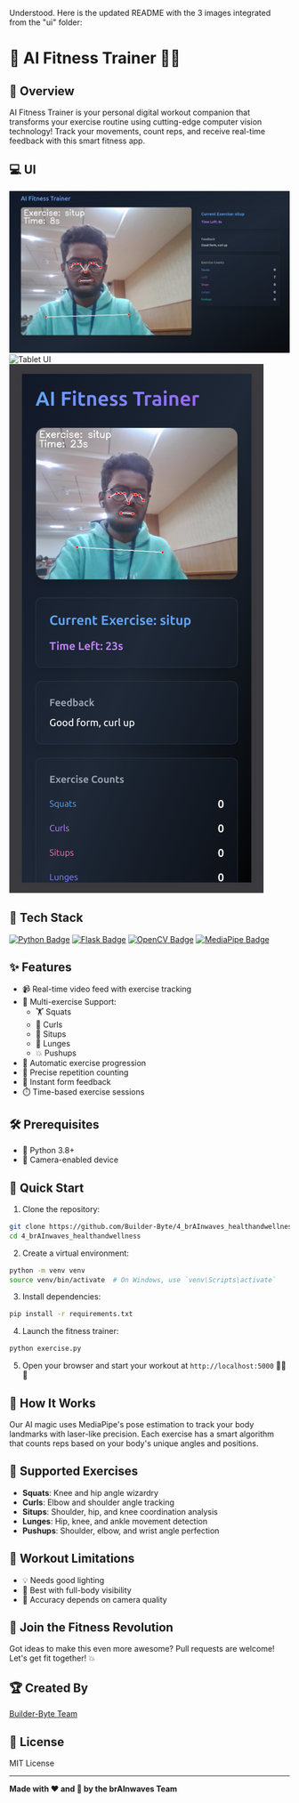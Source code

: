 Understood. Here is the updated README with the 3 images integrated from the "ui" folder:

# 💪 AI Fitness Trainer 🏋️‍♀️

## 🌟 Overview
AI Fitness Trainer is your personal digital workout companion that transforms your exercise routine using cutting-edge computer vision technology! Track your movements, count reps, and receive real-time feedback with this smart fitness app.

## 💻 UI
![Computer UI](ui/computer.png)
![Tablet UI](ui/tablet.png)
![Mobile UI](ui/mobile.png)

## 🚀 Tech Stack
[![Python Badge](https://img.shields.io/badge/-Python-3776AB?style=for-the-badge&labelColor=black&logo=python&logoColor=3776AB)](#)
[![Flask Badge](https://img.shields.io/badge/-Flask-000000?style=for-the-badge&labelColor=white&logo=flask&logoColor=000000)](#)
[![OpenCV Badge](https://img.shields.io/badge/-OpenCV-5C3EE8?style=for-the-badge&labelColor=white&logo=opencv&logoColor=5C3EE8)](#)
[![MediaPipe Badge](https://img.shields.io/badge/-MediaPipe-4285F4?style=for-the-badge&labelColor=black&logo=google&logoColor=4285F4)](#)

## ✨ Features
- 📹 Real-time video feed with exercise tracking
- 💯 Multi-exercise Support:
  - 🏋️ Squats
  - 💪 Curls
  - 🧘 Situps
  - 🏃 Lunges
  - 💥 Pushups
- 🔄 Automatic exercise progression
- 🔢 Precise repetition counting
- 💬 Instant form feedback
- ⏱️ Time-based exercise sessions

## 🛠️ Prerequisites
- 🐍 Python 3.8+
- 📸 Camera-enabled device

## 🚦 Quick Start
1. Clone the repository:
```bash
git clone https://github.com/Builder-Byte/4_brAInwaves_healthandwellness.git
cd 4_brAInwaves_healthandwellness
```
2. Create a virtual environment:
```bash
python -m venv venv
source venv/bin/activate  # On Windows, use `venv\Scripts\activate`
```
3. Install dependencies:
```bash
pip install -r requirements.txt
```
4. Launch the fitness trainer:
```bash
python exercise.py
```
5. Open your browser and start your workout at `http://localhost:5000` 🏃‍♂️💨

## 🤖 How It Works
Our AI magic uses MediaPipe's pose estimation to track your body landmarks with laser-like precision. Each exercise has a smart algorithm that counts reps based on your body's unique angles and positions.

## 💪 Supported Exercises
- **Squats**: Knee and hip angle wizardry
- **Curls**: Elbow and shoulder angle tracking
- **Situps**: Shoulder, hip, and knee coordination analysis
- **Lunges**: Hip, knee, and ankle movement detection
- **Pushups**: Shoulder, elbow, and wrist angle perfection

## 🚧 Workout Limitations
- 💡 Needs good lighting
- 👀 Best with full-body visibility
- 📸 Accuracy depends on camera quality

## 🤝 Join the Fitness Revolution
Got ideas to make this even more awesome? Pull requests are welcome! Let's get fit together! 💥

## 🏆 Created By
[Builder-Byte Team](https://github.com/Builder-Byte)

## 📜 License
MIT License

---
**Made with ❤️ and 🧠 by the brAInwaves Team**
